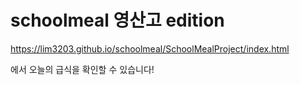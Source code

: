 # schoolmeal 영산고 edition

https://lim3203.github.io/schoolmeal/SchoolMealProject/index.html

에서 오늘의 급식을 확인할 수 있습니다!
